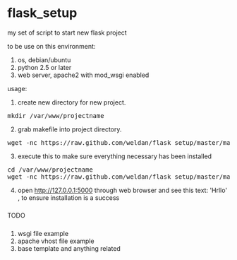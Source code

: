 flask_setup
===========

my set of script to start new flask project

to be use on this environment:
1. os, debian/ubuntu
2. python 2.5 or later
3. web server, apache2 with mod_wsgi enabled

usage:

1. create new directory for new project. 
<pre>
mkdir /var/www/projectname
</pre>
2. grab makefile into project directory. 
<pre>
wget -nc https://raw.github.com/weldan/flask_setup/master/makefile -O /var/www/projectname/makefile
</pre>
3. execute this to make sure everything necessary has been installed
<pre>
cd /var/www/projectname
wget -nc https://raw.github.com/weldan/flask_setup/master/makefile -O ./makefile && make install && . environment/bin/activate && python app.py
</pre>
4. open http://127.0.0.1:5000 through web browser and see this text: 'Hrllo' , to ensure installation is a success 

#####
TODO
#####
1. wsgi file example
2. apache vhost file example
3. base template and anything related
